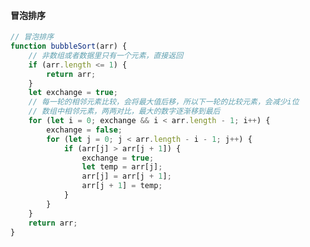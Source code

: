 <!--
 * @Description: 
 * @Author: xuequan
 * @Date: 2021-04-09 17:36:35
-->
#### 冒泡排序

```javascript
// 冒泡排序
function bubbleSort(arr) {
    // 非数组或者数据里只有一个元素，直接返回
    if (arr.length <= 1) {
        return arr;
    }
    let exchange = true;
    // 每一轮的相邻元素比较，会将最大值后移，所以下一轮的比较元素，会减少i位
    // 数组中相邻元素，两两对比，最大的数字逐渐移到最后
    for (let i = 0; exchange && i < arr.length - 1; i++) {
        exchange = false;
        for (let j = 0; j < arr.length - i - 1; j++) {
            if (arr[j] > arr[j + 1]) {
                exchange = true;
                let temp = arr[j];
                arr[j] = arr[j + 1];
                arr[j + 1] = temp;
            }
        }
    }
    return arr;
}
```